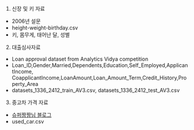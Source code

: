 1. 신장 및 키 자료
 - 2006년 설문
 - height-weight-birthday.csv
 - 키, 몸무게, 태어난 달, 성별

2. 대출심사자료
 - Loan approval dataset from Analytics Vidya competition
 - Loan_ID,Gender,Married,Dependents,Education,Self_Employed,ApplicantIncome,<br>CoapplicantIncome,LoanAmount,Loan_Amount_Term,Credit_History,Property_Area
 - datasets_1336_2412_train_AV3.csv, datasets_1336_2412_test_AV3.csv
 
 3. 중고차 가격 자료
  - [슈퍼짱짱님 블로그](https://blog.naver.com/leedk1110/220775742538)
  - used_car.csv
